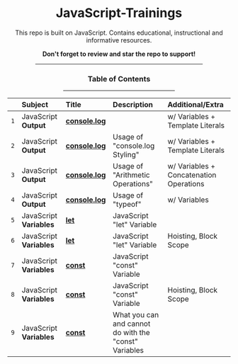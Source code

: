 <div align="center">

<h1>JavaScript-Trainings</h1>

<p>This repo is built on JavaScript. Contains educational, instructional and informative resources.</p>

**<p>Don't forget to review and star the repo to support!</p>**

<div align="center"><hr width="75%"></div>

<h3>Table of Contents</h3>

</div>

<div align="center"><hr width="50%"></div>

|     | Subject                  | Title                                                                                                | Description                                           | Additional/Extra                        |
| :-- | :----------------------- | :--------------------------------------------------------------------------------------------------- | :---------------------------------------------------- | :-------------------------------------- |
| `1` | JavaScript **Output**    | **[console.log](https://github.com/emr3rden/JavaScript-Trainings/tree/main/JavaScript-Trainings/1)** |                                                       | w/ Variables + Template Literals        |
| `2` | JavaScript **Output**    | **[console.log](https://github.com/emr3rden/JavaScript-Trainings/tree/main/JavaScript-Trainings/2)** | Usage of "console.log Styling"                        | w/ Variables + Template Literals        |
| `3` | JavaScript **Output**    | **[console.log](https://github.com/emr3rden/JavaScript-Trainings/tree/main/JavaScript-Trainings/3)** | Usage of "Arithmetic Operations"                      | w/ Variables + Concatenation Operations |
| `4` | JavaScript **Output**    | **[console.log](https://github.com/emr3rden/JavaScript-Trainings/tree/main/JavaScript-Trainings/4)** | Usage of "typeof"                                     | w/ Variables                            |
| `5` | JavaScript **Variables** | **[let](https://github.com/emr3rden/JavaScript-Trainings/tree/main/JavaScript-Trainings/5)**         | JavaScript "let" Variable                             |                                         |
| `6` | JavaScript **Variables** | **[let](https://github.com/emr3rden/JavaScript-Trainings/tree/main/JavaScript-Trainings/6)**         | JavaScript "let" Variable                             | Hoisting, Block Scope                   |
| `7` | JavaScript **Variables** | **[const](https://github.com/emr3rden/JavaScript-Trainings/tree/main/JavaScript-Trainings/7)**       | JavaScript "const" Variable                           |                                         |
| `8` | JavaScript **Variables** | **[const](https://github.com/emr3rden/JavaScript-Trainings/tree/main/JavaScript-Trainings/8)**       | JavaScript "const" Variable                           | Hoisting, Block Scope                   |
| `9` | JavaScript **Variables** | **[const](https://github.com/emr3rden/JavaScript-Trainings/tree/main/JavaScript-Trainings/9)**       | What you can and cannot do with the "const" Variables |                                         |
